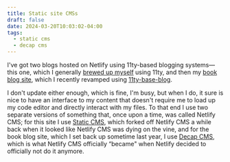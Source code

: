 ```yaml
---
title: Static site CMSs
draft: false
date: 2024-03-20T10:03:02-04:00
tags:
  - static cms
  - decap cms
---
```

I've got two blogs hosted on Netlify using 11ty-based blogging systems—this one, which I generally [brewed up myself](https://github.com/darby3/ntih-jan2020) using 11ty, and then my [book blog site](https://tdaoc.org/), which I recently revamped using [11ty-base-blog](https://eleventy-base-blog.netlify.app/). 

I don't update either enough, which is fine, I'm busy, but when I do, it sure is nice to have an interface to my content that doesn't require me to load up my code editor and directly interact with my files. To that end I use two separate versions of something that, once upon a time, was called Netlify CMS; for this site I use [Static CMS](https://www.staticcms.org/), which forked off Netlify CMS a while back when it looked like Netlify CMS was dying on the vine, and for the book blog site, which I set back up sometime last year, I use [Decap CMS](https://decapcms.org/), which is what Netlify CMS officially “became" when Netlify decided to officially not do it anymore.




